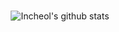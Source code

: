 
<!--<div align="center">
	
  [![Hits](https://hits.seeyoufarm.com/api/count/incr/badge.svg?url=https%3A%2F%2Fgithub.com%2FIncheol-Jung)](https://hits.seeyoufarm.com) 
	
</div> -->

<br/>

<div align="center">

![Incheol's github stats](https://github-readme-stats.vercel.app/api?username=Incheol-Jung&show_icons=true&theme=vue-dark)

</div>
<!-- [![Top Langs](https://github-readme-stats.vercel.app/api/top-langs/?username=Incheol-Jung&hide=html,CSS)](https://github.com/anuraghazra/github-readme-stats) -->
